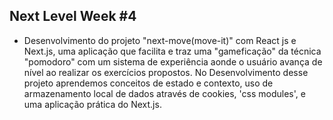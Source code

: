 ## Next Level Week #4
- Desenvolvimento do projeto "next-move(move-it)" com React js e Next.js, uma aplicação que facilita e traz uma "gameficação" da técnica "pomodoro" com um sistema de experiência aonde o usuário avança de nível ao realizar os exercícios propostos. No Desenvolvimento desse projeto aprendemos conceitos de estado e contexto, uso de armazenamento local de dados através de cookies, 'css modules', e uma aplicação prática do Next.js.
